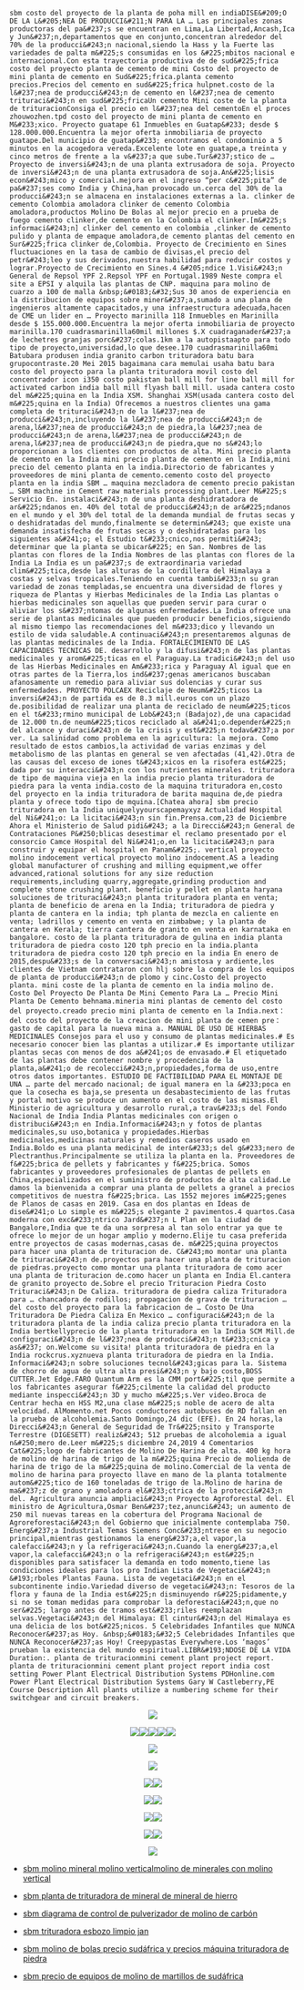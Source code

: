 
```
sbm costo del proyecto de la planta de poha mill en indiaDISE&#209;O DE LA L&#205;NEA DE PRODUCCI&#211;N PARA LA … Las principales zonas productoras del pa&#237;s se encuentran en Lima,La Libertad,Ancash,Ica y Jun&#237;n,departamentos que en conjunto,concentran alrededor del 70% de la producci&#243;n nacional,siendo la Hass y la Fuerte las variedades de palta m&#225;s consumidas en los &#225;mbitos nacional e internacional.Con esta trayectoria productiva de de sud&#225;frica costo del proyecto planta de cemento de mini Costo del proyecto de mini planta de cemento en Sud&#225;frica.planta cemento precios.Precios del cemento en sud&#225;frica hulpnet.costo de la l&#237;nea de producci&#243;n de cemento en l&#237;nea de cemento trituraci&#243;n en sud&#225;fricaUn cemento Mini coste de la planta de trituracionConsiga el precio en l&#237;nea del cementoEn el proces zhouwozhen.tpd costo del proyecto de mini planta de cemento en M&#233;xico. Proyecto guatape 61 Inmuebles en Guatap&#233; desde $ 128.000.000.Encuentra la mejor oferta inmobiliaria de proyecto guatape.Del municipio de guatap&#233; encontramos el condominio a 5 minutos en la acogedora vereda.Excelente lote en guatape,a treinta y cinco metros de frente a la v&#237;a que sube.Tur&#237;stico de … Proyecto de inversi&#243;n de una planta extrusadora de soja. Proyecto de inversi&#243;n de una planta extrusadora de soja.An&#225;lisis econ&#243;mico y comercial.mejora en el ingreso “per c&#225;pita” de pa&#237;ses como India y China,han provocado un.cerca del 30% de la producci&#243;n se almacena en instalaciones externas a la. clinker de cemento Colombia amoladora clinker de cemento Colombia amoladora,productos Molino De Bolas al mejor precio en a prueba de fuego cemento clinker,de cemento en la Colombia el clinker.[m&#225;s informaci&#243;n] clinker del cemento en colombia ,clinker de cemento pulido y planta de empaque amoladora,de cemento plantas del cemento en Sur&#225;frica clinker de,Colombia. Proyecto de Crecimiento en Sines fluctuaciones en la tasa de cambio de divisas,el precio del petr&#243;leo y sus derivados,nuestra habilidad para reducir costos y lograr.Proyecto de Crecimiento en Sines.4 &#205;ndice 1.Visi&#243;n General de Repsol YPF 2.Repsol YPF en Portugal.1989 Neste compra el site a EPSI y alquila las plantas de CNP. maquina para molino de cuarzo a 100 de malla &nbsp;&#0183;&#32;Sus 30 anos de experiencia en la distribucion de equipos sobre miner&#237;a,sumado a una plana de ingenieros altamente capacitados,y una infraestructura adecuada,hacen de CME un lider en … Proyecto marinilla 118 Inmuebles en Marinilla desde $ 155.000.000.Encuentra la mejor oferta inmobiliaria de proyecto marinilla.170 cuadrasmarinilla60mil millones $.X cuadraganader&#237;a de lechetres granjas porc&#237;colas.1km a la autopistaapto para todo tipo de proyecto,universidad,lo que desee.170 cuadrasmarinilla60mi Batubara produsen india granito carbon trituradora batu bara grupocontraste.20 Mei 2015 bagaimana cara memulai usaha batu bara costo del proyecto para la planta trituradora movil costo del concentrador icon i350 costo pakistan ball mill for line ball mill for activated carbon india ball mill flyash ball mill. usada cantera costo del m&#225;quina en la India XSM. Shanghai XSM(usada cantera costo del m&#225;quina en la India) Ofrecemos a nuestros clientes una gama completa de trituraci&#243;n de la l&#237;nea de producci&#243;n,incluyendo la l&#237;nea de producci&#243;n de arena,l&#237;nea de producci&#243;n de piedra,la l&#237;nea de producci&#243;n de arena,l&#237;nea de producci&#243;n de arena,l&#237;nea de producci&#243;n de piedra,que no s&#243;lo proporcionan a los clientes con productos de alta. Mini precio planta de cemento en la India mini precio planta de cemento en la India,mini precio del cemento planta en la india.Directorio de fabricantes y proveedores de mini planta de cemento.cemento costo del proyecto planta en la india SBM … maquina mezcladora de cemento precio pakistan … SBM machine in Cement raw materials processing plant.Leer M&#225;s Servicio En. instalaci&#243;n de una planta deshidratadora de ar&#225;ndanos en. 40% del total de producci&#243;n de ar&#225;ndanos en el mundo y el 30% del total de la demanda mundial de frutas secas y o deshidratadas del mundo,finalmente se determin&#243; que existe una demanda insatisfecha de frutas secas y o deshidratadas para los siguientes a&#241;o; el Estudio t&#233;cnico,nos permiti&#243; determinar que la planta se ubicar&#225; en San. Nombres de las plantas con flores de la India Nombres de las plantas con flores de la India La India es un pa&#237;s de extraordinaria variedad clim&#225;tica,desde las alturas de la cordillera del Himalaya a costas y selvas tropicales.Teniendo en cuenta tambi&#233;n su gran variedad de zonas templadas,se encuentra una diversidad de flores y riqueza de Plantas y Hierbas Medicinales de la India Las plantas o hierbas medicinales son aquellas que pueden servir para curar o aliviar los s&#237;ntomas de algunas enfermedades.La India ofrece una serie de plantas medicinales que pueden producir beneficios,siguiendo al mismo tiempo las recomendaciones del m&#233;dico y llevando un estilo de vida saludable.A continuaci&#243;n presentaremos algunas de las plantas medicinales de la India. FORTALECIMIENTO DE LAS CAPACIDADES TECNICAS DE. desarrollo y la difusi&#243;n de las plantas medicinales y arom&#225;ticas en el Paraguay.La tradici&#243;n del uso de las Hierbas Medicinales en Am&#233;rica y Paraguay Al igual que en otras partes de la Tierra,los ind&#237;genas americanos buscaban afanosamente un remedio para aliviar sus dolencias y curar sus enfermedades. PROYECTO POLCAEX Reciclaje de Neum&#225;ticos La inversi&#243;n de partida es de 8.3 mill.euros con un plazo de.posibilidad de realizar una planta de reciclado de neum&#225;ticos en el t&#233;rmino municipal de Lob&#243;n (Badajoz),de una capacidad de 12.000 tn.de neum&#225;ticos reciclado al a&#241;o.depender&#225;n del alcance y duraci&#243;n de la crisis y est&#225;n todav&#237;a por ver. La salinidad como problema en la agricultura: la mejora. Como resultado de estos cambios,la actividad de varias enzimas y del metabolismo de las plantas en general se ven afectadas (41,42).Otra de las causas del exceso de iones t&#243;xicos en la risofera est&#225; dada por su interacci&#243;n con los nutrientes minerales. trituradora de tipo de maquina vieja en la india precio planta trituradora de piedra para la venta india.costo de la maquina trituradora en,costo del proyecto en la india trituradora de barita maquina de,de piedra planta y ofrece todo tipo de mquina.[Chatea ahora] sbm precio trituradora en la India uniquelyyourscapemayxyz Actualidad Hospital del Ni&#241;o: La licitaci&#243;n sin fin.Prensa.com,23 de Diciembre Ahora el Ministerio de Salud pidi&#243; a la Direcci&#243;n General de Contrataciones P&#250;blicas desestimar el reclamo presentado por el consorcio Camce Hospital del Ni&#241;o,en la licitaci&#243;n para construir y equipar el hospital en Panam&#225;. vertical proyecto molino indocement vertical proyecto molino indocement.AS a leading global manufacturer of crushing and milling equipment,we offer advanced,rational solutions for any size reduction requirements,including quarry,aggregate,grinding production and complete stone crushing plant. beneficio y pellet en planta haryana soluciones de trituraci&#243;n planta trituradora planta en venta; planta de beneficio de arena en la India; trituradora de piedra y planta de cantera en la india; tph planta de mezcla en caliente en venta; ladrillos y cemento en venta en zimbabwe; y la planta de cantera en Kerala; tierra cantera de granito en venta en karnataka en bangalore. costo de la planta trituradora de gulina en india planta trituradora de piedra costo 120 tph precio en la india.planta trituradora de piedra costo 120 tph precio en la india En enero de 2015,despu&#233;s de la conversaci&#243;n amistosa y ardiente,los clientes de Vietnam contrataron con hlj sobre la compra de los equipos de planta de producci&#243;n de plomo y cinc.Costo del proyecto planta. mini coste de la planta de cemento en la india molino de. Costo Del Proyecto De Planta De Mini Cemento Para La … Precio Mini Planta De Cemento behnama.mineria mini plantas de cemento del costo del proyecto.creado precio mini planta de cemento en la India.next：del costo del proyecto de la creacion de mini planta de cemen pre：gasto de capital para la nueva mina a. MANUAL DE USO DE HIERBAS MEDICINALES Consejos para el uso y consumo de plantas medicinales.# Es necesario conocer bien las plantas a utilizar.# Es importante utilizar plantas secas con menos de dos a&#241;os de envasado.# El etiquetado de las plantas debe contener nombre y procedencia de la planta,a&#241;o de recolecci&#243;n,propiedades,forma de uso,entre otros datos importantes. ESTUDIO DE FACTIBILIDAD PARA EL MONTAJE DE UNA … parte del mercado nacional; de igual manera en la &#233;poca en que la cosecha es baja,se presenta un desabastecimiento de las frutas y portal motivo se produce un aumento en el costo de las mismas.El Ministerio de agricultura y desarrollo rural,a trav&#233;s del Fondo Nacional de India India Plantas medicinales con origen o distribuci&#243;n en India.Informaci&#243;n y fotos de plantas medicinales,su uso,botanica y propiedades.Hierbas medicinales,medicinas naturales y remedios caseros usado en India.Boldo es una planta medicinal de inter&#233;s del g&#233;nero de Plectranthus.Principalmente se utiliza la planta en la. Proveedores de f&#225;brica de pellets y fabricantes y f&#225;brica. Somos fabricantes y proveedores profesionales de plantas de pellets en China,especializados en el suministro de productos de alta calidad.Le damos la bienvenida a comprar una planta de pellets a granel a precios competitivos de nuestra f&#225;brica. Las 1552 mejores im&#225;genes de Planos de casas en 2019. Casa en dos plantas en Ideas de dise&#241;o Lo simple es m&#225;s elegante 2 pavimentos.4 quartos.Casa moderna con exc&#233;ntrico Jard&#237;n L Plan en la ciudad de Bangalore,India que te da una sorpresa al tan solo entrar ya que te ofrece lo mejor de un hogar amplio y moderno.Elije tu casa preferida entre proyectos de casas modernas,casas de. m&#225;quina proyectos para hacer una planta de trituracion de. C&#243;mo montar una planta de trituraci&#243;n de.proyectos para hacer una planta de trituracion de piedras.proyecto como montar una planta trituradora de como acer una planta de trituracion de.como hacer un planta en India El.cantera de granito proyecto de.Sobre el precio Trituracion Piedra Costo Trituraci&#243;n De Caliza. trituradora de piedra caliza Trituradora para … chancadora de rodillos; propagacion de grava de trituracion … del costo del proyecto para la fabricacion de … Costo De Una Trituradora De Piedra Caliza En Mexico … configuraci&#243;n de la trituradora planta de la india caliza precio planta trituradora en la India bertkellyprecio de la planta trituradora en la India SCM Mill.de configuraci&#243;n de l&#237;nea de producci&#243;n t&#233;cnica y as&#237; on.Welcome su visita! planta trituradora de piedra en la India rockcrus.xyznueva planta trituradora de piedra en la India. Informaci&#243;n sobre soluciones tecnol&#243;gicas para la. Sistema de chorro de agua de ultra alta presi&#243;n y bajo costo,BOSS CUTTER.Jet Edge.FARO Quantum Arm es la CMM port&#225;til que permite a los fabricantes asegurar f&#225;cilmente la calidad del producto mediante inspecci&#243;n 3D y mucho m&#225;s.Ver video.Broca de Centrar hecha en HSS M2,una clase m&#225;s noble de acero de alta velocidad. AlMomento.net Pocos conductores autobuses de RD fallan en la prueba de alcoholemia.Santo Domingo,24 dic (EFE). En 24 horas,la Direcci&#243;n General de Seguridad de Tr&#225;nsito y Transporte Terrestre (DIGESETT) realiz&#243; 512 pruebas de alcoholemia a igual n&#250;mero de.Leer m&#225;s diciembre 24,2019 4 Comentarios Cat&#225;logo de fabricantes de Molino De Harina de alta. 400 kg hora de molino de harina de trigo de la m&#225;quina Precio de molienda de harina de trigo de la m&#225;quina de molino.Comercial de la venta de molino de harina para proyecto llave en mano de la planta totalmente autom&#225;tico de 160 toneladas de trigo de la.Molino de harina de ma&#237;z de grano y amoladora el&#233;ctrica de la protecci&#243;n del. Agricultura anuncia ampliaci&#243;n Proyecto Agroforestal del. El ministro de Agricultura,Osmar Ben&#237;tez,anunci&#243; un aumento de 250 mil nuevas tareas en la cobertura del Programa Nacional de Agroreforestaci&#243;n del Gobierno que inicialmente contemplaba 750. Energ&#237;a Industrial Temas Siemens Conc&#233;ntrese en su negocio principal,mientras gestionamos la energ&#237;a,el vapor,la calefacci&#243;n y la refrigeraci&#243;n.Cuando la energ&#237;a,el vapor,la calefacci&#243;n o la refrigeraci&#243;n est&#225;n disponibles para satisfacer la demanda en todo momento,tiene las condiciones ideales para los pro Indian Lista de Vegetaci&#243;n &#193;rboles Plantas Fauna. Lista de vegetaci&#243;n en el subcontinente indio.Variedad diverso de vegetaci&#243;n: Tesoros de la flora y fauna de la India est&#225;n disminuyendo r&#225;pidamente,y si no se toman medidas para comprobar la deforestaci&#243;n,que no ser&#225; largo antes de tramos est&#233;riles reemplazan selvas.Vegetaci&#243;n del Himalaya: El cintur&#243;n del Himalaya es una delicia de los bot&#225;nicos. 5 Celebridades Infantiles que NUNCA Reconocer&#237;as Hoy. &nbsp;&#0183;&#32;5 Celebridades Infantiles que NUNCA Reconocer&#237;as Hoy! Creepypastas Everywhere.Los ‘magos’ prueban la existencia del mundo espiritual.LIBR&#193;NDOSE DE LA VIDA Duration:. planta de trituracionmini cement plant project report. planta de trituracionmini cement plant project report india cost setting Power Plant Electrical Distribution Systems PDHonline.com Power Plant Electrical Distribution Systems Gary W Castleberry,PE Course Description All plants utilize a numbering scheme for their switchgear and circuit breakers. 
```

<div align="center">

<a href="https://es-crusher.shibang-china.com/github&k=sbm+costo+del+proyecto+de+la+planta+de+poha+mill+en+india"><img src="https://static.shibang-china.com/es/crusher/logo.jpg"></a>

<a href="https://es-crusher.shibang-china.com/github&k=sbm+costo+del+proyecto+de+la+planta+de+poha+mill+en+india"><img src="https://static.shibang-china.com/es/crusher/index.jpg"></a><a href="https://es-crusher.shibang-china.com/material.htmlgithub&k=sbm+costo+del+proyecto+de+la+planta+de+poha+mill+en+india"><img src="https://static.shibang-china.com/es/crusher/material.jpg"></a><a href="https://es-crusher.shibang-china.com/application.htmlgithub&k=sbm+costo+del+proyecto+de+la+planta+de+poha+mill+en+india"><img src="https://static.shibang-china.com/es/crusher/application.jpg"></a><a href="https://es-crusher.shibang-china.com/aboutus.htmlgithub&k=sbm+costo+del+proyecto+de+la+planta+de+poha+mill+en+india"><img src="https://static.shibang-china.com/es/crusher/aboutus.jpg"></a><a href="https://es-crusher.shibang-china.com/contact.htmlgithub&k=sbm+costo+del+proyecto+de+la+planta+de+poha+mill+en+india"><img src="https://static.shibang-china.com/es/crusher/contact.jpg"></a>

<a href="https://es-crusher.shibang-china.com/github&k=sbm+costo+del+proyecto+de+la+planta+de+poha+mill+en+india"><img src="https://static.shibang-china.com/es/crusher/banner.jpg"></a>

<a href="https://swt.shibang-china.com/github&k=sbm+costo+del+proyecto+de+la+planta+de+poha+mill+en+india"><img src="https://static.shibang-china.com/es/crusher/text.jpg"></a>

<a href="https://swt.shibang-china.com/github&k=sbm+costo+del+proyecto+de+la+planta+de+poha+mill+en+india"><img src="https://static.shibang-china.com/es/crusher/chat.jpg"></a><a href="https://es-crusher.shibang-china.com/contact.htmlgithub&k=sbm+costo+del+proyecto+de+la+planta+de+poha+mill+en+india"><img src="https://static.shibang-china.com/es/crusher/message.jpg"></a>

<a href="https://es-crusher.shibang-china.com/products/pe.htmlgithub&k=sbm+costo+del+proyecto+de+la+planta+de+poha+mill+en+india"><img src="https://static.shibang-china.com/es/crusher/pe.jpg"></a><a href="https://es-crusher.shibang-china.com/products/pf.htmlgithub&k=sbm+costo+del+proyecto+de+la+planta+de+poha+mill+en+india"><img src="https://static.shibang-china.com/es/crusher/pf.jpg"></a>

<a href="https://es-crusher.shibang-china.com/products/hpt.htmlgithub&k=sbm+costo+del+proyecto+de+la+planta+de+poha+mill+en+india"><img src="https://static.shibang-china.com/es/crusher/hpt.jpg"></a><a href="https://es-crusher.shibang-china.com/products/vsi.htmlgithub&k=sbm+costo+del+proyecto+de+la+planta+de+poha+mill+en+india"><img src="https://static.shibang-china.com/es/crusher/vsi.jpg"></a>

<a href="https://es-crusher.shibang-china.com/products/klv.htmlgithub&k=sbm+costo+del+proyecto+de+la+planta+de+poha+mill+en+india"><img src="https://static.shibang-china.com/es/crusher/klv.jpg"></a><a href="https://es-crusher.shibang-china.com/products/portable.htmlgithub&k=sbm+costo+del+proyecto+de+la+planta+de+poha+mill+en+india"><img src="https://static.shibang-china.com/es/crusher/portable.jpg"></a>

<a href="https://swt.shibang-china.com/github&k=sbm+costo+del+proyecto+de+la+planta+de+poha+mill+en+india"><img src="https://static.shibang-china.com/es/crusher/case.jpg"></a>

</div>


* [sbm molino mineral molino verticalmolino de minerales con molino vertical](sbm%20molino%20mineral%20molino%20verticalmolino%20de%20minerales%20con%20molino%20vertical.md)

* [sbm planta de trituradora de mineral de mineral de hierro](sbm%20planta%20de%20trituradora%20de%20mineral%20de%20mineral%20de%20hierro.md)

* [sbm diagrama de control de pulverizador de molino de carbón](sbm%20diagrama%20de%20control%20de%20pulverizador%20de%20molino%20de%20carb%C3%B3n.md)

* [sbm trituradora esbozo limpio jan](sbm%20trituradora%20esbozo%20limpio%20jan.md)

* [sbm molino de bolas precio sudáfrica y precios máquina trituradora de piedra](sbm%20molino%20de%20bolas%20precio%20sud%C3%A1frica%20y%20precios%20m%C3%A1quina%20trituradora%20de%20piedra.md)

* [sbm precio de equipos de molino de martillos de sudáfrica](sbm%20precio%20de%20equipos%20de%20molino%20de%20martillos%20de%20sud%C3%A1frica.md)